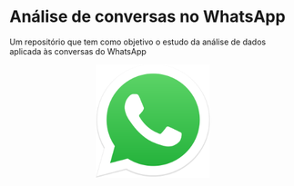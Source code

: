 # Análise de conversas no WhatsApp

Um repositório que tem como objetivo o estudo da análise de dados aplicada às conversas do WhatsApp

<p align="center">
  <img src="wpp.png" width="200" height="200" />
</p>
